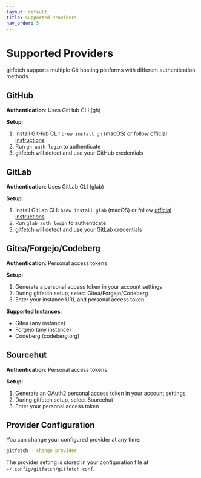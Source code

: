 ```yaml
---
layout: default
title: Supported Providers
nav_order: 5
---
```


# Supported Providers

gitfetch supports multiple Git hosting platforms with different authentication methods.

## GitHub

**Authentication**: Uses GitHub CLI (gh)

**Setup**:

1. Install GitHub CLI: `brew install gh` (macOS) or follow [official instructions](https://cli.github.com/)
2. Run `gh auth login` to authenticate
3. gitfetch will detect and use your GitHub credentials

## GitLab

**Authentication**: Uses GitLab CLI (glab)

**Setup**:

1. Install GitLab CLI: `brew install glab` (macOS) or follow [official instructions](https://gitlab.com/gitlab-org/cli)
2. Run `glab auth login` to authenticate
3. gitfetch will detect and use your GitLab credentials

## Gitea/Forgejo/Codeberg

**Authentication**: Personal access tokens

**Setup**:

1. Generate a personal access token in your account settings
2. During gitfetch setup, select Gitea/Forgejo/Codeberg
3. Enter your instance URL and personal access token

**Supported Instances**:

- Gitea (any instance)
- Forgejo (any instance)
- Codeberg (codeberg.org)

## Sourcehut

**Authentication**: Personal access tokens

**Setup**:

1. Generate an OAuth2 personal access token in your [account settings](https://meta.sr.ht/oauth2)
2. During gitfetch setup, select Sourcehut
3. Enter your personal access token

## Provider Configuration

You can change your configured provider at any time:

```bash
gitfetch --change-provider
```

The provider setting is stored in your configuration file at `~/.config/gitfetch/gitfetch.conf`.
